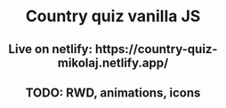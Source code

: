 <h1 align="center">Country quiz vanilla JS</h2>

<h2 align="center">Live on netlify: https://country-quiz-mikolaj.netlify.app/</h2>

<h2 align="center">TODO: RWD, animations, icons</h2>
